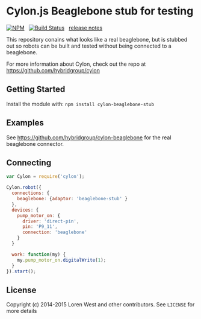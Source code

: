 # Cylon.js Beaglebone stub for testing

[![NPM](https://nodei.co/npm/cylon-beaglebone-stub.svg?downloads=true&downloadRank=true)](https://nodei.co/npm/cylon-beaglebone-stub/)&nbsp;&nbsp;
[![Build Status](https://secure.travis-ci.org/lorenwest/cylon-beaglebone-stub.svg?branch=master)](https://travis-ci.org/lorenwest/cylon-beaglebone-stub)&nbsp;&nbsp;
[release notes](https://github.com/lorenwest/cylon-beaglebone-stub/blob/master/History.md)

This repository conains what looks like a real beaglebone, but
is stubbed out so robots can be built and tested without being
connected to a beaglebone.

For more information about Cylon, check out the repo at
https://github.com/hybridgroup/cylon

## Getting Started

Install the module with: `npm install cylon-beaglebone-stub`

## Examples

See https://github.com/hybridgroup/cylon-beaglebone for the real
beaglebone connector.

## Connecting

```javascript
var Cylon = require('cylon');

Cylon.robot({
  connections: {
    beaglebone: {adaptor: 'beaglebone-stub' }
  },
  devices: {
    pump_motor_on: {
      driver: 'direct-pin',
      pin: 'P9_11',
      connection: 'beaglebone'
    }
  }

  work: function(my) {
    my.pump_motor_on.digitalWrite(1);
  }
}).start();
```

## License

Copyright (c) 2014-2015 Loren West and other contributors.
See `LICENSE` for more details
